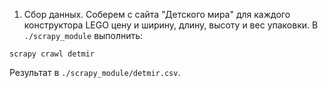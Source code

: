 1. Cбор данных.
Соберем с сайта "Детского мира" для каждого конструктора LEGO цену и ширину, длину, высоту и вес упаковки.
В `./scrapy_module` выполнить:
```
scrapy crawl detmir
```
Результат в `./scrapy_module/detmir.csv`.
